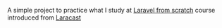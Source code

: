 <p>A simple project to practice what I study at <a href="https://laracasts.com/series/laravel-6-from-scratch">Laravel from scratch</a> course introduced from <a href="Laracast.com">Laracast</a></p>


